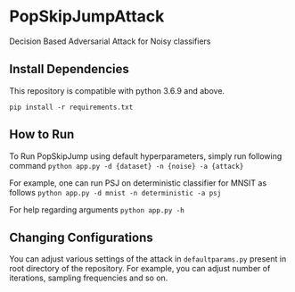 # PopSkipJumpAttack
Decision Based Adversarial Attack for Noisy classifiers 

## Install Dependencies
This repository is compatible with python 3.6.9 and above.

```pip install -r requirements.txt```

## How to Run

To Run PopSkipJump using default hyperparameters, simply run following command
```python app.py -d {dataset} -n {noise} -a {attack}```

For example, one can run PSJ on deterministic classifier for MNSIT as follows
```python app.py -d mnist -n deterministic -a psj```

For help regarding arguments
```python app.py -h```

## Changing Configurations
You can adjust various settings of the attack in `defaultparams.py` present in root directory of the repository.
For example, you can adjust number of iterations, sampling frequencies and so on. 